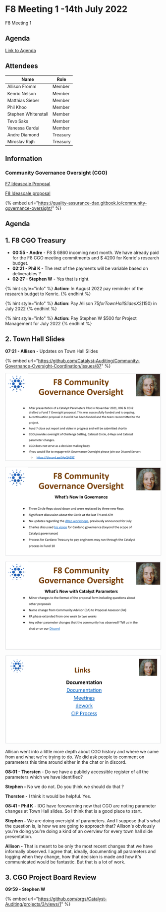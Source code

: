 # F8 Meeting 1 -14th July 2022

F8 Meeting 1

## Agenda

[Link to Agenda](https://docs.google.com/document/d/1Y9BO6Veua0FVRC\_cV9G-murzhakwuxrH1zVpz0P16HI/edit?usp=sharing)

## Attendees

| Name                | Role     |
| ------------------- | -------- |
| Allison Fromm       | Member   |
| Kenric Nelson       | Member   |
| Matthias Sieber     | Member   |
| Phil Khoo           | Member   |
| Stephen Whitenstall | Member   |
| Tevo Saks           | Member   |
| Vanessa Cardui      | Member   |
| Andre Diamond       | Treasury |
| Miroslav Rajh       | Treasury |

## Information

### Community Governance Oversight (CGO)

[F7 Ideascale Proposal](https://cardano.ideascale.com/c/idea/383517)

[F8 Ideascale proposal](https://cardano.ideascale.com/c/idea/398225)

{% embed url="https://quality-assurance-dao.gitbook.io/community-governance-oversight/" %}

## Agenda

## 1. F8 CGO Treasury

* **00:55 - Andre** - F8 $ 6860 incoming next month. We have already paid for the F8 CGO meeting commitments and $ 4200 for Kenric's research budget.&#x20;
* **02:21 - Phil K -** The rest of the payments will be variable based on deliverables ?
* **02:27 - Stephen W** - Yes that is right.

{% hint style="info" %}
**Action:** In August 2022 pay reminder of the research budget to Kenric.
{% endhint %}

{% hint style="info" %}
**Action**: Pay Allison $75 for Town Hall Slides X 2 ($150) in July 2022
{% endhint %}

{% hint style="info" %}
**Action:** Pay Stephen W $500 for Project Management for July 2022
{% endhint %}

## 2. Town Hall Slides

**07:21 - Allison** - Updates on Town Hall Slides

{% embed url="https://github.com/Catalyst-Auditing/Community-Governance-Oversight-Coordination/issues/87" %}

![](<../../.gitbook/assets/Screenshot 2022-07-16 135610.png>)

![](<../../.gitbook/assets/Screenshot 2022-07-16 135650.png>)

![](<../../.gitbook/assets/Screenshot 2022-07-16 151840.png>)

![](<../../.gitbook/assets/Screenshot 2022-07-16 151941.png>)

Allison went into a little more depth about CGO history and where we came from and what we're trying to do. We did ask people to comment on parameters this time around either in the chat or in discord.&#x20;

**08:01 - Thorsten** - Do we have a publicly accessible register of all the parameters which we have identified?

**Stephen -** No we do not. Do you think we should do that ?

**Thorsten -** I think it would be helpful. Yes.

**08:41 - Phil K** - IOG have forewarning now that CGO are noting parameter changes at Town Hall slides. So I think that is a good place to start.&#x20;

**Stephen -** We are doing oversight of parameters. And I suppose that's what the question is, is how we are going to approach that? Allison's obviously you're doing you're doing a kind of an overview for every town hall slide presentation.

**Allison -** That is meant to be only the most recent changes that we have informally observed. I agree that, ideally, documenting all parameters and logging when they change, how that decision is made and how it's communicated would be fantastic. But that is a lot of work.&#x20;

## 3. CGO Project Board Review

**09:59 - Stephen W**

{% embed url="https://github.com/orgs/Catalyst-Auditing/projects/3/views/1" %}





